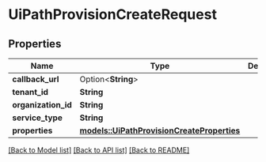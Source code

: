 # UiPathProvisionCreateRequest

## Properties

Name | Type | Description | Notes
------------ | ------------- | ------------- | -------------
**callback_url** | Option<**String**> |  | 
**tenant_id** | **String** |  | 
**organization_id** | **String** |  | 
**service_type** | **String** |  | 
**properties** | [**models::UiPathProvisionCreateProperties**](UiPathProvisionCreateProperties.md) |  | 

[[Back to Model list]](../README.md#documentation-for-models) [[Back to API list]](../README.md#documentation-for-api-endpoints) [[Back to README]](../README.md)


